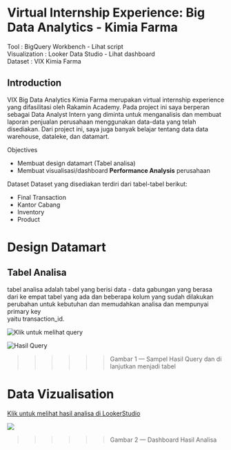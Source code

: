 
# Virtual Internship Experience: Big Data Analytics - Kimia Farma

Tool : BigQuery Workbench - Lihat script <br>
Visualization : Looker Data Studio - Lihat dashboard <br>
Dataset : VIX Kimia Farma


## Introduction

VIX Big Data Analytics Kimia Farma merupakan virtual internship experience yang difasilitasi oleh Rakamin Academy. Pada project ini saya berperan sebagai Data Analyst Intern yang diminta untuk menganalisis dan membuat laporan penjualan perusahaan menggunakan data-data yang telah disediakan. Dari project ini, saya juga banyak belajar tentang data data warehouse, dataleke, dan datamart.


Objectives

- Membuat design datamart (Tabel analisa)
- Membuat visualisasi/dashboard **Performance Analysis** perusahaan

Dataset
Dataset yang disediakan terdiri dari tabel-tabel berikut:

- Final Transaction
- Kantor Cabang
- Inventory
- Product

# Design Datamart

## Tabel Analisa 

tabel analisa adalah tabel yang berisi data - data gabungan yang berasa dari ke empat tabel yang ada  dan beberapa kolum yang sudah dilakukan perubahan untuk kebutuhan dan memudahkan analisa dan mempunyai primary key <br>
yaitu transaction_id.</p>

![Klik untuk melihat query](http://localhost:8888/files/Desktop/Screenshot%202024-03-02%20at%2000.06.17.png?_xsrf=2%7C97c5d64a%7C684935e6fd791e2cb566a127c7af8c59%7C1709311200)

![Hasil Query](http://localhost:8888/files/Desktop/Screenshot%202024-03-02%20at%2000.12.50.png?_xsrf=2%7C97c5d64a%7C684935e6fd791e2cb566a127c7af8c59%7C1709311200)
>>>>>> Gambar 1 — Sampel Hasil Query dan di lanjutkan menjadi tabel
                                
# Data Vizualisation
[Klik untuk melihat hasil analisa di LookerStudio](https://lookerstudio.google.com/reporting/b4c9f280-8d2a-4510-bf21-c6ee7d5120e6)

![](http://localhost:8888/files/Desktop/Screenshot%202024-03-02%20at%2000.18.43.png?_xsrf=2%7C97c5d64a%7C684935e6fd791e2cb566a127c7af8c59%7C1709311200)
>>>>>> Gambar 2 — Dashboard Hasil Analisa
